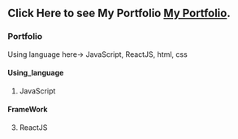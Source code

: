 ## Click Here to see My Portfolio [My Portfolio](https://portfolio-app-mir.netlify.app/).
### Portfolio
 Using language here-> JavaScript, ReactJS, html, css
#### Using_language 
  1. JavaScript
#### FrameWork 
  3. ReactJS
